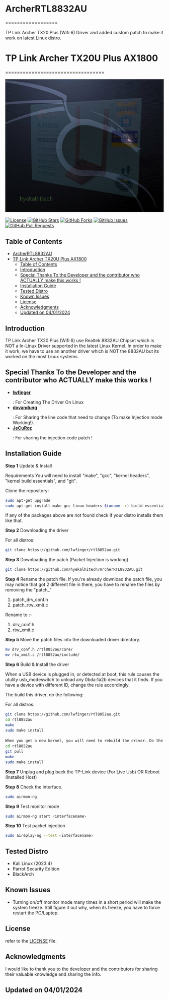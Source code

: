 # ArcherRTL8832AU
==================

TP Link Archer TX20 Plus (Wifi 6) Driver and added custom patch to make it work on latest Linux distro. 

# TP Link Archer TX20U Plus AX1800
==================================

![Logo](hyekalhitech.png)

[![License](https://img.shields.io/badge/License-Apache%202.0-blue.svg)](LICENSE)
[![GitHub Stars](https://img.shields.io/github/stars/hyekalhitech/ArcherRTL8832AU)](https://github.com/hyekalhitech/ArcherRTL8832AU/stargazers)
[![GitHub Forks](https://img.shields.io/github/forks/hyekalhitech/ArcherRTL8832AU)](https://github.com/hyekalhitech/ArcherRTL8832AU/network/members)
[![GitHub Issues](https://img.shields.io/github/issues/hyekalhitech/ArcherRTL8832AU)](https://github.com/hyekalhitech/ArcherRTL8832AU/issues)
[![GitHub Pull Requests](https://img.shields.io/github/issues-pr/hyekalhitech/ArcherRTL8832AU)](https://github.com/hyekalhitech/ArcherRTL8832AU/pulls)

## Table of Contents
- [ArcherRTL8832AU](#archerrtl8832au)
- [TP Link Archer TX20U Plus AX1800](#tp-link-archer-tx20u-plus-ax1800)
  - [Table of Contents](#table-of-contents)
  - [Introduction](#introduction)
  - [Special Thanks To the Developer and the contributor who ACTUALLY make this works !](#special-thanks-to-the-developer-and-the-contributor-who-actually-make-this-works-)
  - [Installation Guide](#installation-guide)
  - [Tested Distro](#tested-distro)
  - [Known Issues](#known-issues)
  - [License](#license)
  - [Acknowledgments](#acknowledgments)
  - [Updated on 04/01/2024](#updated-on-04012024)

## Introduction

TP Link Archer TX20 Plus (Wifi 6) use Realtek 8832AU Chipset which is NOT a In-Linux Driver supported in the latest Linux Kernel. In order to make it work, we have to use an another driver which is NOT the 8832AU but its worked on the most Linux systems.

## Special Thanks To the Developer and the contributor who ACTUALLY make this works !

- **<a href="https://github.com/lwfinger">lwfinger</a></p>**   : For Creating The Driver On Linux
- **<a href="https://github.com/dovandung">dovandung</a></p>** : For Sharing the line code that need to change (To make Injection mode Working!).
- **<a href="https://github.com/JeCuRoz">JeCuRoz</a></p>**     : For sharing the injection code patch !

## Installation Guide

**Step 1** 
Update & Install

Requirements
You will need to install "make", "gcc", "kernel headers", "kernel build essentials", and "git".

Clone the repository:

   ```bash
   sudo apt-get upgrade
   sudo apt-get install make gcc linux-headers-$(uname -r) build-essential git
   ```

If any of the packages above are not found check if your distro installs them like that.

**Step 2**
Downloading the driver

For all distros:

```bash
git clone https://github.com/lwfinger/rtl8852au.git
```

**Step 3**
Downloading the patch (Packet Injection is working)

```bash
git clone https://github.com/hyekalhitech/ArcherRTL8832AU.git
```

**Step 4**
Rename the patch file.
If you're already download the patch file, you may notice that got 2 different file in there, you have to rename the files by removing the "patch_"

1. patch_drv_conf.h
2. patch_rtw_xmit.c

Rename to :-

1. drv_conf.h
2. rtw_xmit.c

**Step 5**
Move the patch files into the downloaded driver directory.

```bash
mv drv_conf.h /rtl8852au/core/
mv rtw_xmit.c /rtl8852au/include/
```
**Step 6**
Build & Install the driver

When a USB device is plugged in, or detected at boot, this rule causes the utulity
usb_modeswitch to unload any 0bda:1a2b devices that it finds. If you have a
device with different ID, change the rule accordingly.

The build this driver, do the following:

For all distros:
```bash
git clone https://github.com/lwfinger/rtl8852au.git
cd rtl8852au
make
sudo make install

When you get a new kernel, you will need to rebuild the driver. Do the following:
cd rtl8852au
git pull
make
sudo make install
```
**Step 7**
Unplug and plug back the TP-Link device (For Live Usb) OR Reboot (Installed Host)

**Step 8**
Check the interface.
```bash
sudo airmon-ng
```
**Step 9**
Test monitor mode
```bash
sudo airmon-ng start <interfacename>
```

**Step 10**
Test packet injection
```bash
sudo aireplay-ng --test <interfacename>
```
## Tested Distro

- Kali Linux (2023.4)
- Parrot Security Edition
- BlackArch

## Known Issues
- Turning on/off monitor mode many times in a short period will make the system freeze. Still figure it out why, when its freeze, you have to force restart the PC/Laptop.

## License

refer to the [LICENSE](LICENSE) file.

## Acknowledgments

I would like to thank you to the developer and the contributors for sharing their valuable knowledge and sharing the info.

## Updated on 04/01/2024 ##